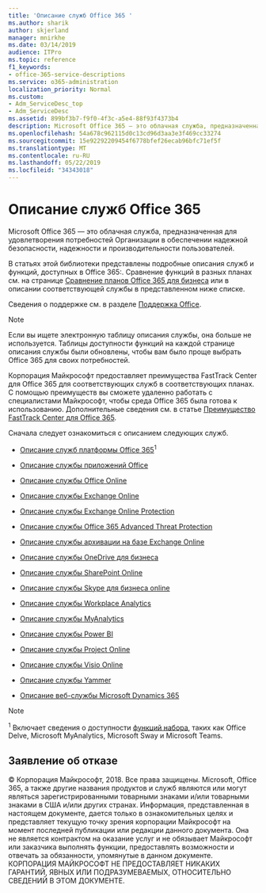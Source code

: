 ```yaml
---
title: 'Описание служб Office 365 '
ms.author: sharik
author: skjerland
manager: mnirkhe
ms.date: 03/14/2019
audience: ITPro
ms.topic: reference
f1_keywords:
- office-365-service-descriptions
ms.service: o365-administration
localization_priority: Normal
ms.custom:
- Adm_ServiceDesc_top
- Adm_ServiceDesc
ms.assetid: 899bf3b7-f9f0-4f3c-a5e4-88f93f4373b4
description: Microsoft Office 365 — это облачная служба, предназначенная для удовлетворения потребностей Организации в обеспечении надежной безопасности, надежности и производительности пользователей.
ms.openlocfilehash: 54a678c962115d0c13cd96d3aa3e3f469cc33274
ms.sourcegitcommit: 15e92292209454f6778bfef26ecab96bfc71ef5f
ms.translationtype: MT
ms.contentlocale: ru-RU
ms.lasthandoff: 05/22/2019
ms.locfileid: "34343018"
---
```

# <a name="office-365-service-descriptions"></a>Описание служб Office 365 

Microsoft Office 365 — это облачная служба, предназначенная для удовлетворения потребностей Организации в обеспечении надежной безопасности, надежности и производительности пользователей. 
  
В статьях этой библиотеки представлены подробные описания служб и функций, доступных в Office 365:. Сравнение функций в разных планах см. на странице [Сравнение планов Office 365 для бизнеса](http://go.microsoft.com/fwlink/?LinkID=799177&amp;clcid=0x409) или в описании соответствующей службы в представленном ниже списке. 
  
Сведения о поддержке см. в разделе [Поддержка Office](https://support.office.com/).
  
> [!NOTE]
> Если вы ищете электронную таблицу описания службы, она больше не используется. Таблицы доступности функций на каждой странице описания службы были обновлены, чтобы вам было проще выбрать Office 365 для своих потребностей. 
  
Корпорация Майкрософт предоставляет преимущества FastTrack Center для Office 365 для соответствующих служб в соответствующих планах. С помощью преимуществ вы сможете удаленно работать с специалистами Майкрософт, чтобы среда Office 365 была готова к использованию. Дополнительные сведения см. в статье [Преимущество FastTrack Center для Office 365](https://docs.microsoft.com/fasttrack/O365-fasttrack-benefit-for-office-365).
  
Сначала следует ознакомиться с описанием следующих служб.
  
- [Описание служб платформы Office 365](office-365-platform-service-description/office-365-platform-service-description.md)<sup>1</sup>
    
- [Описание службы приложений Office](office-applications-service-description/office-applications-service-description.md)
    
- [Описание службы Office Online](office-online-service-description/office-online-service-description.md)
    
- [Описание службы Exchange Online](exchange-online-service-description/exchange-online-service-description.md)
    
- [Описание службы Exchange Online Protection](exchange-online-protection-service-description/exchange-online-protection-service-description.md)
    
- [Описание службы Office 365 Advanced Threat Protection](office-365-advanced-threat-protection-service-description.md)
    
- [Описание службы архивации на базе Exchange Online](exchange-online-archiving-service-description/exchange-online-archiving-service-description.md)
    
- [Описание службы OneDrive для бизнеса](onedrive-for-business-service-description.md)
    
- [Описание службы SharePoint Online](sharepoint-online-service-description/sharepoint-online-service-description.md)
    
- [Описание службы Skype для бизнеса online](skype-for-business-online-service-description/skype-for-business-online-service-description.md)
    
- [Описание службы Workplace Analytics](workplace-analytics-service-description.md)

- [Описание службы MyAnalytics](mya-service-description.md)
    
- [Описание службы Power BI](power-bi-service-description.md)
    
- [Описание службы Project Online](project-online-service-description/project-online-service-description.md)
    
- [Описание службы Visio Online](visio-online-service-description/visio-online-service-description.md)
    
- [Описание службы Yammer](yammer-service-description/yammer-service-description.md)
    
- [Описание веб-службы Microsoft Dynamics 365](microsoft-dynamics-365-online-service-description.md)
    
> [!NOTE]
> <sup>1</sup> Включает сведения о доступности [функций набора](https://technet.microsoft.com/EN-US/library/office-365-suite-features.aspx), таких как Office Delve, Microsoft MyAnalytics, Microsoft Sway и Microsoft Teams. 
  
## <a name="disclaimer"></a>Заявление об отказе

© Корпорация Майкрософт, 2018. Все права защищены. Microsoft, Office 365, а также другие названия продуктов и служб являются или могут являться зарегистрированными товарными знаками и/или товарными знаками в США и/или других странах. Информация, представленная в настоящем документе, дается только в ознакомительных целях и представляет текущую точку зрения корпорации Майкрософт на момент последней публикации или редакции данного документа. Она не является контрактом на оказание услуг и не обязывает Майкрософт или заказчика выполнять функции, предоставлять возможности и отвечать за обязанности, упомянутые в данном документе. КОРПОРАЦИЯ МАЙКРОСОФТ НЕ ПРЕДОСТАВЛЯЕТ НИКАКИХ ГАРАНТИЙ, ЯВНЫХ ИЛИ ПОДРАЗУМЕВАЕМЫХ, ОТНОСИТЕЛЬНО СВЕДЕНИЙ В ЭТОМ ДОКУМЕНТЕ. 
  

